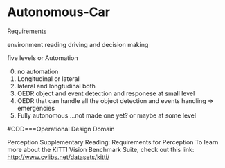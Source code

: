 # Autonomous-Car

Requirements

environment reading
driving and
decision making

five levels or Automation

0. no automation
1. Longitudinal or lateral
2. lateral and longtudinal both
3. OEDR object and event detection and responese at small level
4. OEDR that can handle all the object detection and events handling => emergencies
5. Fully autonomous ...not made one yet? or maybe at some level

#ODD===Operational Design Domain

Perception
Supplementary Reading: Requirements for Perception
To learn more about the KITTI Vision Benchmark Suite, check out this link: http://www.cvlibs.net/datasets/kitti/
